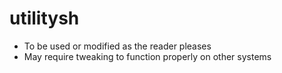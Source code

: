# utilitysh

- To be used or modified as the reader pleases
- May require tweaking to function properly on other systems
